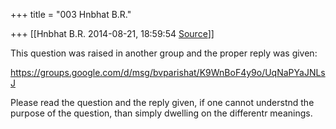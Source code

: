 +++
title = "003 Hnbhat B.R."

+++
[[Hnbhat B.R.	2014-08-21, 18:59:54 [Source](https://groups.google.com/g/samskrita/c/6GGU-XWJpyM)]]



This question was raised in another group and the proper reply was given:

  

<https://groups.google.com/d/msg/bvparishat/K9WnBoF4y9o/UqNaPYaJNLsJ>  

  

Please read the question and the reply given, if one cannot understnd the purpose of the question, than simply dwelling on the differentr meanings.

